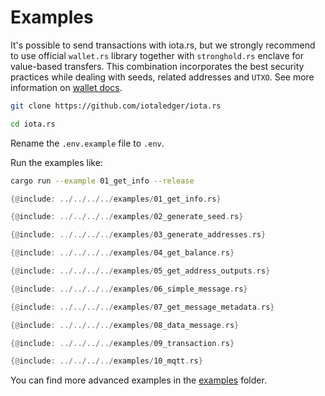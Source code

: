 # Examples

It's possible to send transactions with iota.rs, but we strongly recommend to use official `wallet.rs` library together with `stronghold.rs` enclave for value-based transfers. This combination incorporates the best security practices while dealing with seeds, related addresses and `UTXO`. See more information on [wallet docs](https://chrysalis.docs.iota.org/libraries/wallet.html).

```bash
git clone https://github.com/iotaledger/iota.rs
```

```bash
cd iota.rs
```

Rename the `.env.example` file to `.env`.

Run the examples like:

```bash
cargo run --example 01_get_info --release
```

```rust
{@include: ../../../../examples/01_get_info.rs}
```

```rust
{@include: ../../../../examples/02_generate_seed.rs}
```

```rust
{@include: ../../../../examples/03_generate_addresses.rs}
```

```rust
{@include: ../../../../examples/04_get_balance.rs}
```

```rust
{@include: ../../../../examples/05_get_address_outputs.rs}
```

```rust
{@include: ../../../../examples/06_simple_message.rs}
```

```rust
{@include: ../../../../examples/07_get_message_metadata.rs}
```

```rust
{@include: ../../../../examples/08_data_message.rs}
```

```rust
{@include: ../../../../examples/09_transaction.rs}
```

```rust
{@include: ../../../../examples/10_mqtt.rs}
```

You can find more advanced examples in the [examples](https://github.com/iotaledger/iota.rs/tree/dev/examples) folder.

